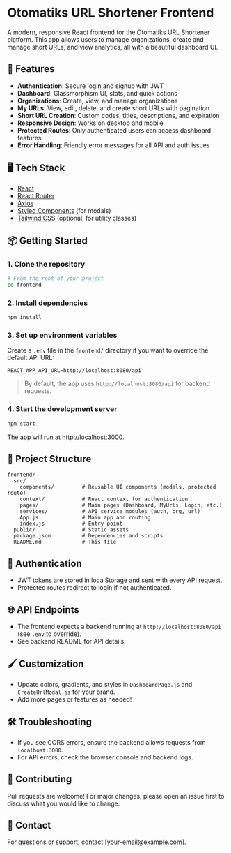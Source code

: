 # Otomatiks URL Shortener Frontend

A modern, responsive React frontend for the Otomatiks URL Shortener platform. This app allows users to manage organizations, create and manage short URLs, and view analytics, all with a beautiful dashboard UI.

## 🚀 Features

- **Authentication**: Secure login and signup with JWT
- **Dashboard**: Glassmorphism UI, stats, and quick actions
- **Organizations**: Create, view, and manage organizations
- **My URLs**: View, edit, delete, and create short URLs with pagination
- **Short URL Creation**: Custom codes, titles, descriptions, and expiration
- **Responsive Design**: Works on desktop and mobile
- **Protected Routes**: Only authenticated users can access dashboard features
- **Error Handling**: Friendly error messages for all API and auth issues

## 🖥️ Tech Stack

- [React](https://reactjs.org/)
- [React Router](https://reactrouter.com/)
- [Axios](https://axios-http.com/)
- [Styled Components](https://styled-components.com/) (for modals)
- [Tailwind CSS](https://tailwindcss.com/) (optional, for utility classes)

## 📦 Getting Started

### 1. Clone the repository

```bash
# From the root of your project
cd frontend
```

### 2. Install dependencies

```bash
npm install
```

### 3. Set up environment variables

Create a `.env` file in the `frontend/` directory if you want to override the default API URL:

```
REACT_APP_API_URL=http://localhost:8080/api
```

> By default, the app uses `http://localhost:8080/api` for backend requests.

### 4. Start the development server

```bash
npm start
```

The app will run at [http://localhost:3000](http://localhost:3000).

## 📝 Project Structure

```
frontend/
  src/
    components/         # Reusable UI components (modals, protected route)
    context/            # React context for authentication
    pages/              # Main pages (Dashboard, MyUrls, Login, etc.)
    services/           # API service modules (auth, org, url)
    App.js              # Main app and routing
    index.js            # Entry point
  public/               # Static assets
  package.json          # Dependencies and scripts
  README.md             # This file
```

## 🔐 Authentication

- JWT tokens are stored in localStorage and sent with every API request.
- Protected routes redirect to login if not authenticated.

## 🌐 API Endpoints

- The frontend expects a backend running at `http://localhost:8080/api` (see `.env` to override).
- See backend README for API details.

## 🖌️ Customization

- Update colors, gradients, and styles in `DashboardPage.js` and `CreateUrlModal.js` for your brand.
- Add more pages or features as needed!

## 🛠️ Troubleshooting

- If you see CORS errors, ensure the backend allows requests from `localhost:3000`.
- For API errors, check the browser console and backend logs.

## 🤝 Contributing

Pull requests are welcome! For major changes, please open an issue first to discuss what you would like to change.

## 📧 Contact

For questions or support, contact [your-email@example.com].

